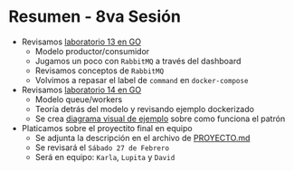 # Resumen - 8va Sesión

- Revisamos [laboratorio 13 en GO](../../laboratorios/laboratorio-13/go/)
  - Modelo productor/consumidor
  - Jugamos un poco con `RabbitMQ` a través del dashboard
  - Revisamos conceptos de `RabbitMQ`
  - Volvimos a repasar el label de `command` en `docker-compose`
- Revisamos [laboratorio 14 en GO](../../laboratorios/laboratorio-14/go/)
  - Modelo queue/workers
  - Teoría detrás del modelo y revisando ejemplo dockerizado
  - Se crea [diagrama visual de ejemplo](../../laboratorios/laboratorio-14/queue-workers-ejemplo.png) sobre como funciona el patrón
- Platicamos sobre el proyectito final en equipo
  - Se adjunta la descripción en el archivo de [PROYECTO.md](PROYECTO.md)
  - Se revisará el `Sábado 27 de Febrero`
  - Será en equipo: `Karla`, `Lupita` y `David`
